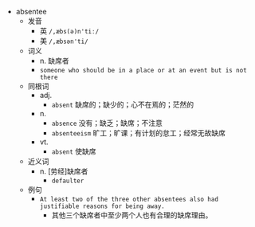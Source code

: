 - absentee
  - 发音
    - 英 `/,æbs(ə)n'tiː/`
    - 美 `/,æbsən'ti/`
  - 词义
    - n. 缺席者
    - `someone who should be in a place or at an event but is not there`
  - 同根词
    - adj.
      - `absent` 缺席的；缺少的；心不在焉的；茫然的
    - n.
      - `absence` 没有；缺乏；缺席；不注意
      - `absenteeism` 旷工；旷课；有计划的怠工；经常无故缺席
    - vt.
      - `absent` 使缺席
  - 近义词
    - n. [劳经]缺席者
      - `defaulter`
  - 例句
    - `At least two of the three other absentees also had justifiable reasons for being away.`
      - 其他三个缺席者中至少两个人也有合理的缺席理由。

